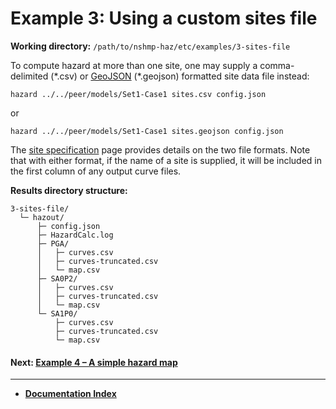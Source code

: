 # Example 3: Using a custom sites file

__Working directory:__ `/path/to/nshmp-haz/etc/examples/3-sites-file`

To compute hazard at more than one site, one may supply a comma-delimited (\*.csv)
 or [GeoJSON](http://geojson.org) (\*.geojson) formatted site data file instead:

```Shell
hazard ../../peer/models/Set1-Case1 sites.csv config.json
```

or

```Shell
hazard ../../peer/models/Set1-Case1 sites.geojson config.json
```

The [site specification](../../../docs/pages/Site-Specification.md)
page provides details on the two file formats. Note that with either format,
if the name of a site is supplied, it will be included in the first column of any output curve files.

__Results directory structure:__

```text
3-sites-file/
  └─ hazout/
      ├─ config.json
      ├─ HazardCalc.log
      ├─ PGA/
      │   ├─ curves.csv
      │   ├─ curves-truncated.csv
      │   └─ map.csv
      ├─ SA0P2/
      │   ├─ curves.csv
      │   ├─ curves-truncated.csv
      │   └─ map.csv
      └─ SA1P0/
          ├─ curves.csv
          ├─ curves-truncated.csv
          └─ map.csv
```

<!-- markdownlint-disable MD001 -->
#### Next: [Example 4 – A simple hazard map](../4-hazard-map/README.md)

---

* [**Documentation Index**](../../../docs/README.md)
